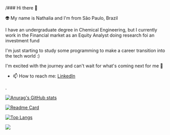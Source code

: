 /### Hi there 👋

:alien: My name is Nathalia and I'm from São Paulo, Brazil 

I have an undergraduate degree in Chemical Engineering, but I currently work in the Financial market as an Equity Analyst doing research foi an investment fund

I'm just starting to study some programming to make a career transition into the tech world :)

I'm excited with the journey and can't wait for what's coming next for me :butterfly:

<!--
**nhmikami/nhmikami** is a ✨ _special_ ✨ repository because its `README.md` (this file) appears on your GitHub profile.

Here are some ideas to get you started:

- 🔭 I’m currently working on ...
- 🌱 I’m currently learning ...
- 👯 I’m looking to collaborate on ...
- 🤔 I’m looking for help with ...
- 💬 Ask me about ...
- 📫 How to reach me: ...
- 😄 Pronouns: ...
- ⚡ Fun fact: ...
-->

- 📫 How to reach me: [LinkedIn](https://www.linkedin.com/in/nhmikami/)

.

[![Anurag's GitHub stats](https://github-readme-stats.vercel.app/api?username=nhmikami&show_icons=true)](https://github.com/anuraghazra/github-readme-stats)

[![Readme Card](https://github-readme-stats.vercel.app/api/pin/?username=nhmikami&repo=TikTok-project)](https://github.com/anuraghazra/github-readme-stats)

[![Top Langs](https://github-readme-stats.vercel.app/api/top-langs/?username=nhmikami&layout=compact)](https://github.com/anuraghazra/github-readme-stats)

![](https://komarev.com/ghpvc/?username=nhmikami)

